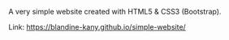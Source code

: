A very simple website created with HTML5 & CSS3 (Bootstrap).

Link: https://blandine-kany.github.io/simple-website/ 
